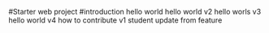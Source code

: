 #Starter web project
#introduction
hello world
hello world v2
hello worls v3
hello world v4
how to contribute v1
student update from feature
